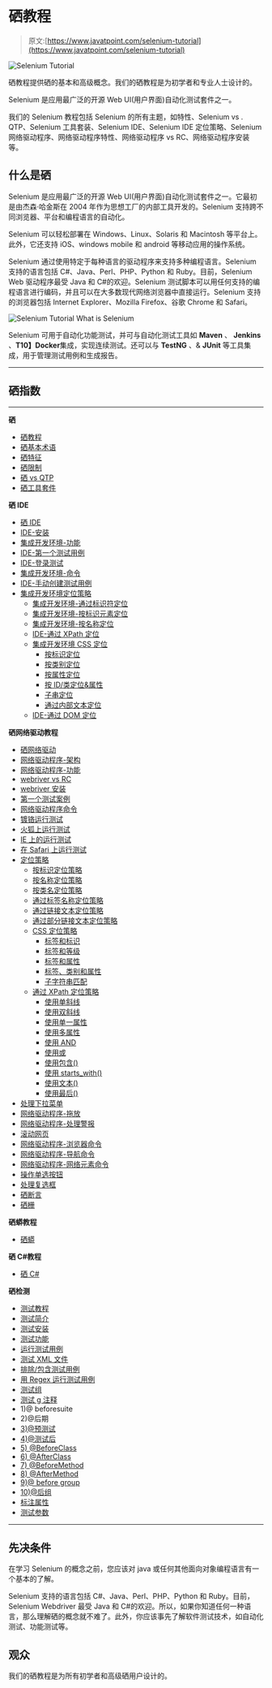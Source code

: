 # 硒教程

> 原文:[https://www.javatpoint.com/selenium-tutorial](https://www.javatpoint.com/selenium-tutorial)

![Selenium Tutorial](../Images/397e2ed07a5eb0d59c2e6f3666c755c9.png)

硒教程提供硒的基本和高级概念。我们的硒教程是为初学者和专业人士设计的。

Selenium 是应用最广泛的开源 Web UI(用户界面)自动化测试套件之一。

我们的 Selenium 教程包括 Selenium 的所有主题，如特性、Selenium vs . QTP、Selenium 工具套装、Selenium IDE、Selenium IDE 定位策略、Selenium 网络驱动程序、网络驱动程序特性、网络驱动程序 vs RC、网络驱动程序安装等。

## 什么是硒

Selenium 是应用最广泛的开源 Web UI(用户界面)自动化测试套件之一。它最初是由杰森·哈金斯在 2004 年作为思想工厂的内部工具开发的。Selenium 支持跨不同浏览器、平台和编程语言的自动化。

Selenium 可以轻松部署在 Windows、Linux、Solaris 和 Macintosh 等平台上。此外，它还支持 iOS、windows mobile 和 android 等移动应用的操作系统。

Selenium 通过使用特定于每种语言的驱动程序来支持多种编程语言。Selenium 支持的语言包括 C#、Java、Perl、PHP、Python 和 Ruby。目前，Selenium Web 驱动程序最受 Java 和 C#的欢迎。Selenium 测试脚本可以用任何支持的编程语言进行编码，并且可以在大多数现代网络浏览器中直接运行。Selenium 支持的浏览器包括 Internet Explorer、Mozilla Firefox、谷歌 Chrome 和 Safari。

![Selenium Tutorial What is Selenium](../Images/8da9808390b16fb3daa3cc9b71d5a0f9.png)

Selenium 可用于自动化功能测试，并可与自动化测试工具如 **Maven** 、 **Jenkins** 、**T10】Docker**集成，实现连续测试。还可以与 **TestNG** 、& **JUnit** 等工具集成，用于管理测试用例和生成报告。

* * *

## 硒指数

* * *

**硒**

*   [硒教程](selenium-tutorial)
*   [硒基本术语](selenium-basic-terminology)
*   [硒特征](selenium-features)
*   [硒限制](selenium-limitations)
*   [硒 vs QTP](selenium-vs-qtp)
*   [硒工具套件](selenium-tool-suite)

**硒 IDE**

*   [硒 IDE](selenium-ide)
*   [IDE-安装](selenium-ide-installation)
*   [集成开发环境-功能](selenium-ide-features)
*   [IDE-第一个测试用例](selenium-ide-first-test-case)
*   [IDE-登录测试](selenium-ide-login-test)
*   [集成开发环境-命令](selenium-ide-commands)
*   [IDE-手动创建测试用例](selenium-ide-creating-test-cases-manually)
*   [集成开发环境定位策略](selenium-ide-locating-strategies)
    *   [集成开发环境-通过标识符定位](selenium-ide-locating-strategies-by-identifier)
    *   [集成开发环境-按标识元素定位](selenium-ide-locating-strategies-by-id)
    *   [集成开发环境-按名称定位](selenium-ide-locating-strategies-by-name)
    *   [IDE-通过 XPath 定位](selenium-ide-locating-strategies-by-xpath)
    *   [集成开发环境 CSS 定位](selenium-ide-locating-strategies-by-css)
        *   [按标识定位](selenium-css-selector-id)
        *   [按类别定位](selenium-css-selector-class)
        *   [按属性定位](selenium-css-selector-attribute)
        *   [按 ID/类定位&属性](selenium-css-selector-id-class-and-attribute)
        *   [子串定位](selenium-css-selector-sub-string)
        *   [通过内部文本定位](selenium-css-selector-inner-text)
    *   [IDE-通过 DOM 定位](selenium-ide-locating-strategies-by-dom)

**硒网络驱动教程**

*   [硒网络驱动](selenium-webdriver)
*   [网络驱动程序-架构](selenium-webdriver-architecture)
*   [网络驱动程序-功能](selenium-webdriver-features)
*   [webriver vs RC](selenium-webdriver-vs-selenium-rc)
*   [webriver 安装](selenium-webdriver-installation)
*   [第一个测试案例](selenium-webdriver-first-test-case)
*   [网络驱动程序命令](selenium-webdriver-commands)
*   [镀铬运行测试](selenium-webdriver-running-test-on-chrome-browser)
*   [火狐上运行测试](selenium-webdriver-running-test-on-firefox-browser-gecko-driver)
*   [IE 上的运行测试](selenium-webdriver-running-test-on-ie-browser)
*   [在 Safari 上运行测试](selenium-webdriver-running-test-on-safari-browser)
*   [定位策略](selenium-webdriver-locating-strategies)
    *   [按标识定位策略](selenium-webdriver-locating-strategies-by-id)
    *   [按名称定位策略](selenium-webdriver-locating-strategies-by-name)
    *   [按类名定位策略](selenium-webdriver-locating-strategies-by-class-name)
    *   [通过标签名称定位策略](selenium-webdriver-locating-strategies-by-tag-name)
    *   [通过链接文本定位策略](selenium-webdriver-locating-strategies-by-link-text)
    *   [通过部分链接文本定位策略](selenium-webdriver-locating-strategies-by-partial-link-text)
    *   [CSS 定位策略](selenium-webdriver-locating-strategies-by-css)
        *   [标签和标识](webdriver-locating-strategies-by-css-tag-and-id)
        *   [标签和等级](webdriver-locating-strategies-by-css-tag-and-class)
        *   [标签和属性](webdriver-locating-strategies-by-css-tag-and-attribute)
        *   [标签、类别和属性](webdriver-locating-strategies-by-css-tag-class-and-attribute)
        *   [子字符串匹配](webdriver-locating-strategies-by-css-sub-string-matches)
    *   [通过 XPath 定位策略](selenium-webdriver-locating-strategies-by-xpath)
        *   [使用单斜线](webdriver-locating-strategies-by-xpath-using-single-slash)
        *   [使用双斜线](webdriver-locating-strategies-by-xpath-using-double-slash)
        *   [使用单一属性](webdriver-locating-strategies-by-xpath-using-single-attribute)
        *   [使用多属性](webdriver-locating-strategies-by-xpath-using-multiple-attribute)
        *   [使用 AND](webdriver-locating-strategies-by-xpath-using-and)
        *   [使用或](webdriver-locating-strategies-by-xpath-using-or)
        *   [使用包含()](webdriver-locating-strategies-by-xpath-using-contains)
        *   [使用 starts_with()](webdriver-locating-strategies-by-xpath-using-starts_with)
        *   [使用文本()](webdriver-locating-strategies-by-xpath-using-text)
        *   [使用最后()](webdriver-locating-strategies-by-xpath-using-last)
*   [处理下拉菜单](selenium-webdriver-handling-drop-downs)
*   [网络驱动程序-拖放](selenium-webdriver-drag-and-drop)
*   [网络驱动程序-处理警报](selenium-webdriver-handling-alerts)
*   [滚动网页](selenium-webdriver-scrolling-web-page)
*   [网络驱动程序-浏览器命令](selenium-webdriver-browser-commands)
*   [网络驱动程序-导航命令](selenium-webdriver-navigation-commands)
*   [网络驱动程序-网络元素命令](selenium-webdriver-webelement-commands)
*   [操作单选按钮](selenium-webdriver-handling-radio-buttons)
*   [处理复选框](selenium-webdriver-handling-checkbox)
*   [硒断言](selenium-assertions)
*   [硒栅](selenium-grid)

**硒蟒教程**

*   [硒蟒](selenium-python)

**硒 C#教程**

*   [硒 C#](selenium-csharp)

**硒检测**

*   [测试教程](testng-tutorial)
*   [测试简介](testng-introduction)
*   [测试安装](testng-installation-in-eclipse)
*   [测试功能](features-of-testng)
*   [运行测试用例](running-test-cases-in-testng)
*   [测试 XML 文件](how-to-create-xml-file-in-testng)
*   [排除/包含测试用例](exclude-include-test-cases-in-testng)
*   [用 Regex 运行测试用例](how-to-use-regex-in-testng)
*   [测试组](testng-groups)
*   [测试 g 注释](testng-annotations)
*   1)@ beforesuite
*   2)@后期
*   [3)@预测试](testng-beforetest-annotation)
*   [4)@测试后](testng-aftertest-annotation)
*   [5) @BeforeClass](testng-beforeclass-annotation)
*   [6) @AfterClass](testng-afterclass-annotation)
*   [7) @BeforeMethod](testng-beforemethod-annotation)
*   [8) @AfterMethod](testng-aftermethod-annotation)
*   [9)@ before group](testng-beforegroups-annotation)
*   [10)@后组](testng-aftergroups-annotation)
*   [标注属性](testng-annotation-attributes)
*   [测试参数](testng-parameters)

* * *

## 先决条件

在学习 Selenium 的概念之前，您应该对 java 或任何其他面向对象编程语言有一个基本的了解。

Selenium 支持的语言包括 C#、Java、Perl、PHP、Python 和 Ruby。目前，Selenium Webdriver 最受 Java 和 C#的欢迎。所以，如果你知道任何一种语言，那么理解硒的概念就不难了。此外，你应该事先了解软件测试技术，如自动化测试、功能测试等。

## 观众

我们的硒教程是为所有初学者和高级硒用户设计的。
